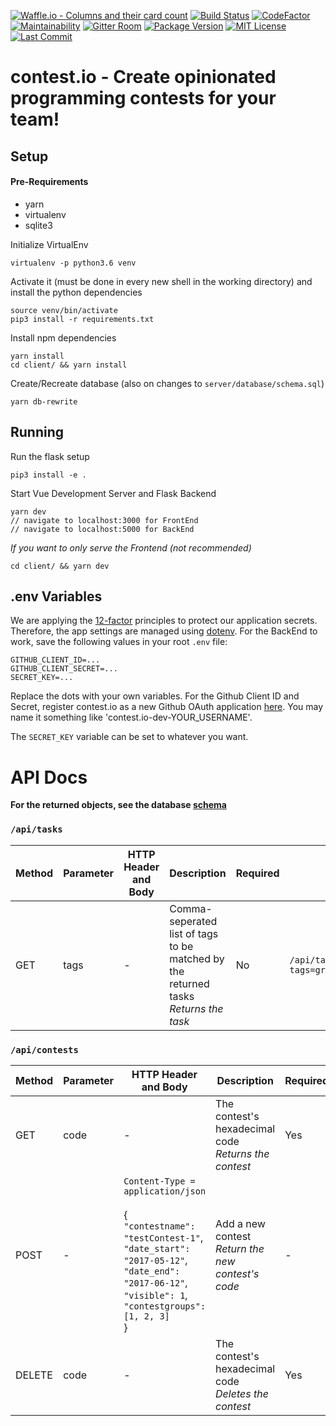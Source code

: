 [![Waffle.io - Columns and their card count](https://badge.waffle.io/flxwu/contest.io.png?columns=all)](https://waffle.io/flxwu/contest.io?utm_source=badge) [![Build Status](https://travis-ci.org/flxwu/contest.io.svg?branch=master)](https://travis-ci.org/flxwu/contest.io) [![CodeFactor](https://www.codefactor.io/repository/github/flxwu/contest.io/badge)](https://www.codefactor.io/repository/github/flxwu/contest.io) [![Maintainability](https://api.codeclimate.com/v1/badges/94bd6495607faf304515/maintainability)](https://codeclimate.com/github/flxwu/contest.io/maintainability) [![Gitter Room](https://img.shields.io/gitter/room/contest-io/Lobby.svg)](https://gitter.im/contest-io/Lobby) [![Package Version](https://img.shields.io/github/package-json/v/flxwu/contest.io.svg)](https://github.com/flxwu/contest.io/blob/master/package.json) [![MIT License](https://img.shields.io/github/license/flxwu/contest.io.svg)](https://github.com/flxwu/contest.io/blob/master/LICENSE) [![Last Commit](https://img.shields.io/github/last-commit/flxwu/contest.io.svg)](https://github.com/flxwu/contest.io/commits/master)
# contest.io - Create opinionated programming contests for your team! 

## Setup

#### Pre-Requirements
- yarn 
- virtualenv
- sqlite3

Initialize VirtualEnv
```
virtualenv -p python3.6 venv
```

Activate it (must be done in every new shell in the working directory) and install the python dependencies
```
source venv/bin/activate
pip3 install -r requirements.txt
```

Install npm dependencies
```
yarn install
cd client/ && yarn install
```

Create/Recreate database (also on changes to `server/database/schema.sql`)
```
yarn db-rewrite
```

## Running

Run the flask setup
```
pip3 install -e .
```

Start Vue Development Server and Flask Backend
```
yarn dev
// navigate to localhost:3000 for FrontEnd
// navigate to localhost:5000 for BackEnd
```

_If you want to only serve the Frontend (not recommended)_
```
cd client/ && yarn dev
```

## .env Variables

We are applying the [12-factor](http://12factor.net/) principles to protect our application secrets. Therefore, the app settings are managed using [dotenv](https://github.com/theskumar/python-dotenv). For the BackEnd to work, save the following values in your root `.env` file:

```
GITHUB_CLIENT_ID=...
GITHUB_CLIENT_SECRET=...
SECRET_KEY=...
```
Replace the dots with your own variables. For the Github Client ID and Secret, register contest.io as a new Github OAuth application [here](https://github.com/settings/applications/new). You may name it something like 'contest.io-dev-YOUR_USERNAME'.

The `SECRET_KEY` variable can be set to whatever you want.

# API Docs

**For the returned objects, see the database [schema](server/database/schema.sql)**

### `/api/tasks`

| Method | Parameter | HTTP Header <br> and Body | Description | Required | Example |
|---|---|---|---|---|---|
| GET | tags | - | Comma-seperated list of tags <br> to be matched by <br> the returned tasks <br> _Returns the task_ | No | `/api/tasks?tags=graphs,implementation` |

### `/api/contests`

| Method | Parameter | HTTP Header <br> and Body | Description | Required | Example |
|---|---|---|---|---|---|
| GET | code | - | The contest's hexadecimal code <br> _Returns the contest_ | Yes | `/api/contests?code=f9bf78b9a18ce6d46a0cd2b0b86df9da` |
| POST | - | `Content-Type = application/json` <br> <br> { <br> `"contestname": "testContest-1"`, <br> `"date_start": "2017-05-12"`, <br> `"date_end": "2017-06-12"`, <br> `"visible": 1`, <br> `"contestgroups": [1, 2, 3]` <br> } | Add a new contest <br> _Return the new contest's code_ | - | - |
| DELETE | code | - | The contest's hexadecimal code <br> _Deletes the contest_ | Yes | `/api/contests?code=f9bf78b9a18ce6d46a0cd2b0b86df9da` |
